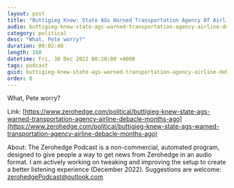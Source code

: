 ```yaml
---
layout: post
title: "Buttigieg Knew: State AGs Warned Transportation Agency Of Airline Debacle Months Ago"
audio: buttigieg-knew-state-ags-warned-transportation-agency-airline-debacle-months-ago-1
category: political
desc: "What, Pete worry?"
duration: 00:02:48
length: 168
datetime: Fri, 30 Dec 2022 00:20:00 +0000
tags: podcast
guid: buttigieg-knew-state-ags-warned-transportation-agency-airline-debacle-months-ago-0
order: 0
---
```

What, Pete worry?

Link: [https://www.zerohedge.com/political/buttigieg-knew-state-ags-warned-transportation-agency-airline-debacle-months-ago](https://www.zerohedge.com/political/buttigieg-knew-state-ags-warned-transportation-agency-airline-debacle-months-ago)

About: The Zerohedge Podcast is a non-commercial, automated program, designed to give people a way to get news from Zerohedge in an audio format.  I am actively working on tweaking and improving the setup to create a better listening experience (December 2022).  Suggestions are welcome: [zerohedgePodcast@outlook.com](mailto:zerohedgePodcast@outlook.com)